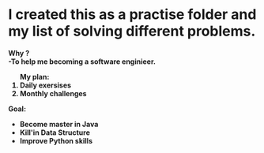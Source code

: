 # I created this as a practise folder and my list of solving different problems.

<b> Why ?<br>
  -To help me becoming a software enginieer. 

<ol>My plan:
  <li> Daily exersises </li>
  <li> Monthly challenges </li>
 </ol>

 Goal: 
 - Become master in Java 
 - Kill'in Data Structure
 - Improve Python skills
